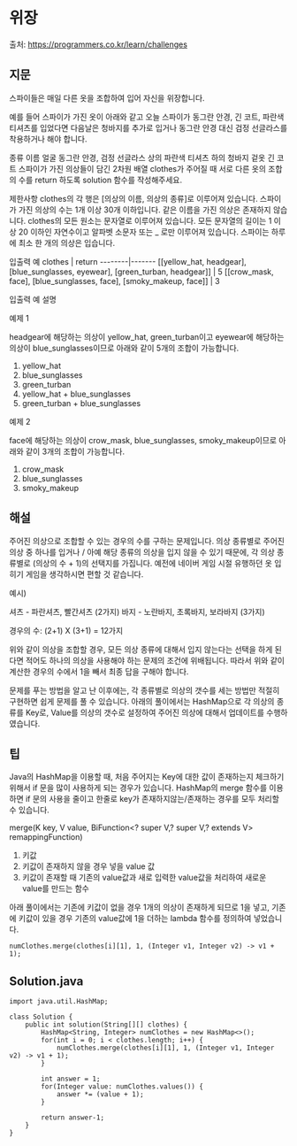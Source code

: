 # 위장

출처: https://programmers.co.kr/learn/challenges

## 지문

스파이들은 매일 다른 옷을 조합하여 입어 자신을 위장합니다.

예를 들어 스파이가 가진 옷이 아래와 같고 오늘 스파이가 동그란 안경, 긴 코트, 파란색 티셔츠를 입었다면 다음날은 청바지를 추가로 입거나 동그란 안경 대신 검정 선글라스를 착용하거나 해야 합니다.

종류	이름
얼굴	동그란 안경, 검정 선글라스
상의	파란색 티셔츠
하의	청바지
겉옷	긴 코트
스파이가 가진 의상들이 담긴 2차원 배열 clothes가 주어질 때 서로 다른 옷의 조합의 수를 return 하도록 solution 함수를 작성해주세요.

제한사항
clothes의 각 행은 [의상의 이름, 의상의 종류]로 이루어져 있습니다.
스파이가 가진 의상의 수는 1개 이상 30개 이하입니다.
같은 이름을 가진 의상은 존재하지 않습니다.
clothes의 모든 원소는 문자열로 이루어져 있습니다.
모든 문자열의 길이는 1 이상 20 이하인 자연수이고 알파벳 소문자 또는 _ 로만 이루어져 있습니다.
스파이는 하루에 최소 한 개의 의상은 입습니다.

입출력 예
clothes	| return
--------|-------
[[yellow_hat, headgear], [blue_sunglasses, eyewear], [green_turban, headgear]]	| 5
[[crow_mask, face], [blue_sunglasses, face], [smoky_makeup, face]]	| 3

입출력 예 설명

예제 1

headgear에 해당하는 의상이 yellow_hat, green_turban이고 eyewear에 해당하는 의상이 blue_sunglasses이므로 아래와 같이 5개의 조합이 가능합니다.

1. yellow_hat
2. blue_sunglasses
3. green_turban
4. yellow_hat + blue_sunglasses
5. green_turban + blue_sunglasses

예제 2

face에 해당하는 의상이 crow_mask, blue_sunglasses, smoky_makeup이므로 아래와 같이 3개의 조합이 가능합니다.

1. crow_mask
2. blue_sunglasses
3. smoky_makeup

## 해설

주어진 의상으로 조합할 수 있는 경우의 수를 구하는 문제입니다. 의상 종류별로 주어진 의상 중 하나를 입거나 / 아예 해당 종류의 의상을 입지 않을 수 있기 때문에, 각 의상 종류별로 (의상의 수 + 1)의 선택지를 가집니다. 예전에 네이버 게임 시절 유행하던 옷 입히기 게임을 생각하시면 편할 것 같습니다.

예시)

셔츠 - 파란셔츠, 빨간셔츠 (2가지)
바지 - 노란바지, 초록바지, 보라바지 (3가지)

경우의 수: (2+1) X (3+1) = 12가지

위와 같이 의상을 조합할 경우, 모든 의상 종류에 대해서 입지 않는다는 선택을 하게 된다면 적어도 하나의 의상을 사용해야 하는 문제의 조건에 위배됩니다. 따라서 위와 같이 계산한 경우의 수에서 1을 빼서 최종 답을 구해야 합니다.  

문제를 푸는 방법을 알고 난 이후에는, 각 종류별로 의상의 갯수를 세는 방법만 적절히 구현하면 쉽게 문제를 풀 수 있습니다. 아래의 풀이에서는 HashMap으로 각 의상의 종류를 Key로, Value를 의상의 갯수로 설정하여 주어진 의상에 대해서 업데이트를 수행하였습니다.

## 팁

Java의 HashMap을 이용할 때, 처음 주어지는 Key에 대한 값이 존재하는지 체크하기 위해서 if 문을 많이 사용하게 되는 경우가 있습니다. HashMap의 merge 함수를 이용하면 if 문의 사용을 줄이고 한줄로 key가 존재하지않는/존재하는 경우를 모두 처리할 수 있습니다.

merge(K key, V value, BiFunction<? super V,? super V,? extends V> remappingFunction)

<Parameters>

1. 키값
2. 키값이 존재하지 않을 경우 넣을 value 값
3. 키값이 존재할 때 기존의 value값과 새로 입력한 value값을 처리하여 새로운 value를 만드는 함수

아래 풀이에서는 기존에 키값이 없을 경우 1개의 의상이 존재하게 되므로 1을 넣고, 기존에 키값이 있을 경우 기존의 value값에 1을 더하는 lambda 함수를 정의하여 넣었습니다.

~~~
numClothes.merge(clothes[i][1], 1, (Integer v1, Integer v2) -> v1 + 1);
~~~

## Solution.java
~~~
import java.util.HashMap;

class Solution {
    public int solution(String[][] clothes) {
        HashMap<String, Integer> numClothes = new HashMap<>();
        for(int i = 0; i < clothes.length; i++) {
            numClothes.merge(clothes[i][1], 1, (Integer v1, Integer v2) -> v1 + 1);
        }

        int answer = 1;
        for(Integer value: numClothes.values()) {
            answer *= (value + 1);
        }

        return answer-1;
    }
}
~~~
